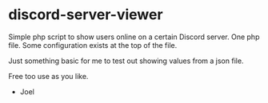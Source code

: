# discord-server-viewer
Simple php script to show users online on a certain Discord server.
One php file. Some configuration exists at the top of the file.

Just something basic for me to test out showing values from a json file.

Free too use as you like.

- Joel
